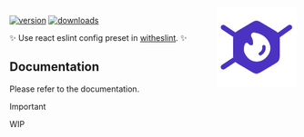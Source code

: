 <!-- Badges -->
[src-version]: https://img.shields.io/npm/v/@witheslint/preset-react?style=flat&color=444&label=version
[src-download]: https://img.shields.io/npm/dm/@witheslint/preset-react?style=flat&color=444&label=download
[href-npm]: https://npmjs.com/package/@witheslint/preset-react

<img src="https://github.com/witheslint/static/raw/main/icons/witheslint.svg" alt="ESLint" align="right" width="140" height="140">

[![version][src-version]][href-npm]
[![downloads][src-download]][href-npm]

✨ Use react eslint config preset in [witheslint](https://github.com/witheslint/witheslint). ✨

## Documentation

Please refer to the documentation.

> [!IMPORTANT]
> WIP
